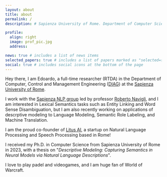 ```yaml
---
layout: about
title: about
permalink: /
description: # Sapienza University of Rome. Department of Computer Science

profile:
  align: right
  image: prof_pic.jpg
  address:

news: true # includes a list of news items
selected_papers: true # includes a list of papers marked as "selected={true}"
social: true # includes social icons at the bottom of the page
---
```


Hey there, I am Edoardo, a full-time researcher (RTDA) in the Department of Computer, Control and Management Engineering ([DIAG](https://www.diag.uniroma1.it/en)) at the [Sapienza University of Rome](https://www.uniroma1.it/en).

I work with the [Sapienza NLP group](https://nlp.uniroma1.it) led by professor [Roberto Navigli](https://www.diag.uniroma1.it/navigli), and I am interested in Lexical Semantics tasks such as Entity Linking and Word Sense Disambiguation, but I am also recently working on applications of descrptive modeling to Language Modeling, Semantic Role Labeling, and Machine Translation.

I am the proud co-founder of [Litus AI](https://litus.ai), a startup on Natural
Language Processing and Speech Processing based in Rome!

I received my Ph.D. in Computer Science from Sapienza University of Rome in 2023, with a thesis on "_Descriptive Modeling: Capturing Semantics in Neural Models via Natural Language Descriptions_".

I love to play padel and videogames, and I am huge fan of World of Warcraft.
